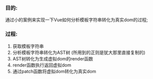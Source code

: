 ### 目的:
通过小的案例来实现一下Vue如何分析模板字符串转化为真实dom的过程;


### 过程:
1. 获取模板字符串
2. 分析模板字符串转化为AST树 (所用到的正则是犹大那里直接复制的)
3. AST树转化为生成虚拟dom的render函数
4. render函数执行返回虚拟dom
5. 通过patch函数将虚拟dom转化为真实dom



